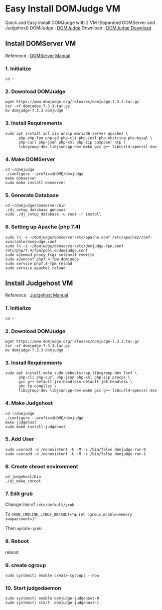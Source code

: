 # Easy Install DOMJudge VM
Quick and Easy install DOMJudge with 2 VM (Separated DOMServer and Judgehost)
DOMJudge : [DOMJudge](https://www.domjudge.org)
Download : [DOMJudge Download](https://www.domjudge.org/download)

## Install DOMServer VM
Reference : [DOMServer Manual](https://www.domjudge.org/docs/manual/7.3/install-domserver.html)

### 1. Initialize
```
cd ~
```

### 2. Download DOMJudge
```
wget https://www.domjudge.org/releases/domjudge-7.3.3.tar.gz
tar -xf domjudge-7.3.3.tar.gz
mv domjudge-7.3.3 domjudge
```

### 3. Install Requirements
```
sudo apt install acl zip unzip mariadb-server apache2 \
      php php-fpm php-gd php-cli php-intl php-mbstring php-mysql \
      php-curl php-json php-xml php-zip composer ntp \
      libcgroup-dev libjsoncpp-dev make gcc g++ libcurl4-openssl-dev
```



### 4. Make DOMServer
```
cd ~/domjudge
./configure --prefix=$HOME/domjudge
make domserver
sudo make install-domserver
```

### 5. Generate Database
```
cd ~/domjudge/domserver/bin
./dj_setup_database genpass
sudo ./dj_setup_database -u root -r install
```

### 6. Setting up Apache (php 7.4)
```
sudo ln -s ~/domjudge/domserver/etc/apache.conf /etc/apache2/conf-available/domjudge.conf
sudo ln -s ~/domjudge/domserver/etc/domjudge-fpm.conf /etc/php/7.4/fpm/pool.d/domjudge.conf
sudo a2enmod proxy_fcgi setenvif rewrite
sudo a2enconf php7.4-fpm domjudge
sudo service php7.4-fpm reload
sudo service apache2 reload
```

## Install Judgehost VM
Reference : [Judgehost Manual](https://www.domjudge.org/docs/manual/7.3/install-judgehost.html)

### 1. Initialize
```
cd ~
```

### 2. Download DOMJudge
```
wget https://www.domjudge.org/releases/domjudge-7.3.3.tar.gz
tar -xf domjudge-7.3.3.tar.gz
mv domjudge-7.3.3 domjudge
```

### 3. Install Requirements
```
sudo apt install make sudo debootstrap libcgroup-dev lsof \
      php-cli php-curl php-json php-xml php-zip procps \
      gcc g++ default-jre-headless default-jdk-headless \
      ghc fp-compiler \
      libcgroup-dev libjsoncpp-dev make gcc g++ libcurl4-openssl-dev
```

### 4. Make Judgehost
```
cd ~/domjudge
./configure --prefix=$HOME/domjudge
make judgehost
sudo make install-judgehost
```

### 5. Add User
```
sudo useradd -d /nonexistent -U -M -s /bin/false domjudge-run-0
sudo useradd -d /nonexistent -U -M -s /bin/false domjudge-run-1
```

### 6. Create chroot environment
```
cd judgehost/bin
./dj_make_chroot
```

### 7. Edit grub
Change line of  ```/etc/default/grub```

To ```GRUB_CMDLINE_LINUX_DEFAULT="quiet cgroup_enable=memory swapaccount=1"```

Then ```update-grub```

### 8. Reboot
reboot

### 9. create cgroup
```
sudo systemctl enable create-cgroups --now
```

### 10. Start judgedaemon
```
sudo systemctl enable domjudge-judgehost-0
sudo systemctl start  domjudge-judgehost-1
```